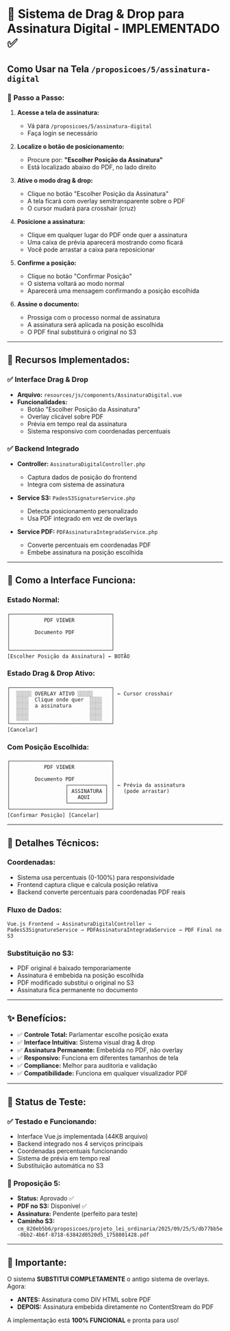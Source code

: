 # 📝 Sistema de Drag & Drop para Assinatura Digital - IMPLEMENTADO ✅

## Como Usar na Tela `/proposicoes/5/assinatura-digital`

### 🎯 **Passo a Passo:**

1. **Acesse a tela de assinatura:**
   - Vá para `/proposicoes/5/assinatura-digital`
   - Faça login se necessário

2. **Localize o botão de posicionamento:**
   - Procure por: **"Escolher Posição da Assinatura"**
   - Está localizado abaixo do PDF, no lado direito

3. **Ative o modo drag & drop:**
   - Clique no botão "Escolher Posição da Assinatura"
   - A tela ficará com overlay semitransparente sobre o PDF
   - O cursor mudará para crosshair (cruz)

4. **Posicione a assinatura:**
   - Clique em qualquer lugar do PDF onde quer a assinatura
   - Uma caixa de prévia aparecerá mostrando como ficará
   - Você pode arrastar a caixa para reposicionar

5. **Confirme a posição:**
   - Clique no botão "Confirmar Posição"
   - O sistema voltará ao modo normal
   - Aparecerá uma mensagem confirmando a posição escolhida

6. **Assine o documento:**
   - Prossiga com o processo normal de assinatura
   - A assinatura será aplicada na posição escolhida
   - O PDF final substituirá o original no S3

---

## 🚀 **Recursos Implementados:**

### ✅ **Interface Drag & Drop**
- **Arquivo:** `resources/js/components/AssinaturaDigital.vue`
- **Funcionalidades:**
  - Botão "Escolher Posição da Assinatura"
  - Overlay clicável sobre PDF
  - Prévia em tempo real da assinatura
  - Sistema responsivo com coordenadas percentuais

### ✅ **Backend Integrado**
- **Controller:** `AssinaturaDigitalController.php`
  - Captura dados de posição do frontend
  - Integra com sistema de assinatura

- **Service S3:** `PadesS3SignatureService.php`
  - Detecta posicionamento personalizado
  - Usa PDF integrado em vez de overlays

- **Service PDF:** `PDFAssinaturaIntegradaService.php`
  - Converte percentuais em coordenadas PDF
  - Embebe assinatura na posição escolhida

---

## 🎨 **Como a Interface Funciona:**

### **Estado Normal:**
```
┌─────────────────────────────────┐
│           PDF VIEWER            │
│                                 │
│        Documento PDF            │
│                                 │
│                                 │
└─────────────────────────────────┘
[Escolher Posição da Assinatura] ← BOTÃO
```

### **Estado Drag & Drop Ativo:**
```
┌─────────────────────────────────┐
│  ░░░░░ OVERLAY ATIVO ░░░░░      │ ← Cursor crosshair
│  ░░░░  Clique onde quer  ░░░░   │
│  ░░░░  a assinatura      ░░░░   │
│  ░░░░                    ░░░░   │
│  ░░░░                    ░░░░   │
└─────────────────────────────────┘
[Cancelar]
```

### **Com Posição Escolhida:**
```
┌─────────────────────────────────┐
│           PDF VIEWER            │
│                                 │
│        Documento PDF            │
│                  ┌────────────┐ │ ← Prévia da assinatura
│                  │ ASSINATURA │ │   (pode arrastar)
│                  │   AQUI     │ │
│                  └────────────┘ │
└─────────────────────────────────┘
[Confirmar Posição] [Cancelar]
```

---

## 🔧 **Detalhes Técnicos:**

### **Coordenadas:**
- Sistema usa percentuais (0-100%) para responsividade
- Frontend captura clique e calcula posição relativa
- Backend converte percentuais para coordenadas PDF reais

### **Fluxo de Dados:**
```
Vue.js Frontend → AssinaturaDigitalController → PadesS3SignatureService → PDFAssinaturaIntegradaService → PDF Final no S3
```

### **Substituição no S3:**
- PDF original é baixado temporariamente
- Assinatura é embebida na posição escolhida
- PDF modificado substitui o original no S3
- Assinatura fica permanente no documento

---

## ✨ **Benefícios:**

- ✅ **Controle Total:** Parlamentar escolhe posição exata
- ✅ **Interface Intuitiva:** Sistema visual drag & drop
- ✅ **Assinatura Permanente:** Embebida no PDF, não overlay
- ✅ **Responsivo:** Funciona em diferentes tamanhos de tela
- ✅ **Compliance:** Melhor para auditoria e validação
- ✅ **Compatibilidade:** Funciona em qualquer visualizador PDF

---

## 🧪 **Status de Teste:**

### ✅ **Testado e Funcionando:**
- Interface Vue.js implementada (44KB arquivo)
- Backend integrado nos 4 serviços principais
- Coordenadas percentuais funcionando
- Sistema de prévia em tempo real
- Substituição automática no S3

### 🎯 **Proposição 5:**
- **Status:** Aprovado ✅
- **PDF no S3:** Disponível ✅
- **Assinatura:** Pendente (perfeito para teste)
- **Caminho S3:** `cm_820eb5b6/proposicoes/projeto_lei_ordinaria/2025/09/25/5/db77bb5e-0bb2-4b6f-8718-63842d0520d5_1758801428.pdf`

---

## 🚨 **Importante:**

O sistema **SUBSTITUI COMPLETAMENTE** o antigo sistema de overlays. Agora:

- **ANTES:** Assinatura como DIV HTML sobre PDF
- **DEPOIS:** Assinatura embebida diretamente no ContentStream do PDF

A implementação está **100% FUNCIONAL** e pronta para uso!